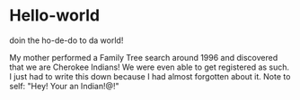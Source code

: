 # Hello-world
doin the ho-de-do to da world!

My mother performed a Family Tree search around 1996 and discovered that we are Cherokee Indians!  We were even able to get
registered as such.  I just had to write this down because I had almost forgotten about it.  Note to self:  "Hey!  Your an
Indian!@!"
